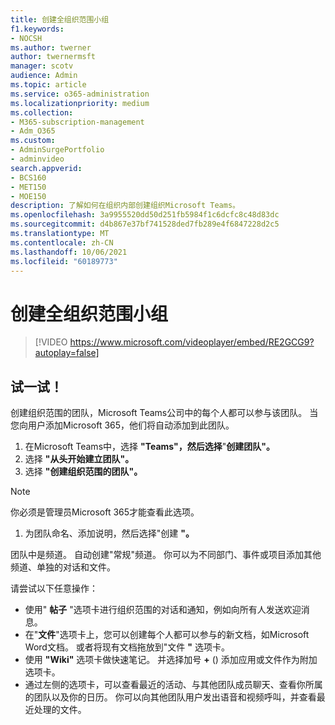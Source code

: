 ```yaml
---
title: 创建全组织范围小组
f1.keywords:
- NOCSH
ms.author: twerner
author: twernermsft
manager: scotv
audience: Admin
ms.topic: article
ms.service: o365-administration
ms.localizationpriority: medium
ms.collection:
- M365-subscription-management
- Adm_O365
ms.custom:
- AdminSurgePortfolio
- adminvideo
search.appverid:
- BCS160
- MET150
- MOE150
description: 了解如何在组织内部创建组织Microsoft Teams。
ms.openlocfilehash: 3a9955520dd50d251fb5984f1c6dcfc8c48d83dc
ms.sourcegitcommit: d4b867e37bf741528ded7fb289e4f6847228d2c5
ms.translationtype: MT
ms.contentlocale: zh-CN
ms.lasthandoff: 10/06/2021
ms.locfileid: "60189773"
---
```

# <a name="create-an-org-wide-team"></a>创建全组织范围小组

> [!VIDEO https://www.microsoft.com/videoplayer/embed/RE2GCG9?autoplay=false]

## <a name="try-it"></a>试一试！

创建组织范围的团队，Microsoft Teams公司中的每个人都可以参与该团队。 当您向用户添加Microsoft 365，他们将自动添加到此团队。

1. 在Microsoft Teams中，选择 **"Teams"，然后选择**"**创建团队"。**
2. 选择 **"从头开始建立团队"。**
3. 选择 **"创建组织范围的团队"。**

> [!NOTE]
> 你必须是管理员Microsoft 365才能查看此选项。

1. 为团队命名、添加说明，然后选择"创建 **"。**

团队中是频道。 自动创建"常规"频道。 你可以为不同部门、事件或项目添加其他频道、单独的对话和文件。

请尝试以下任意操作：

- 使用"  **帖子** "选项卡进行组织范围的对话和通知，例如向所有人发送欢迎消息。
- 在"**文件**"选项卡上，您可以创建每个人都可以参与的新文档，如Microsoft Word文档。 或者将现有文档拖放到"文件  **"** 选项卡。
- 使用  **"Wiki"** 选项卡做快速笔记。 并选择加号 **+** () 添加应用或文件作为附加选项卡。
- 通过左侧的选项卡，可以查看最近的活动、与其他团队成员聊天、查看你所属的团队以及你的日历。 你可以向其他团队用户发出语音和视频呼叫，并查看最近处理的文件。